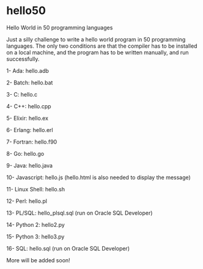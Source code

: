 # hello50
Hello World in 50 programming languages

Just a silly challenge to write a hello world program in 50 programming languages. The only two conditions are that the compiler has to be installed on a local machine, and the program has to be written manually, and run successfully.

1- Ada: hello.adb

2- Batch: hello.bat

3- C: hello.c

4- C++: hello.cpp

5- Elixir: hello.ex

6- Erlang: hello.erl

7- Fortran: hello.f90

8- Go: hello.go

9- Java: hello.java

10- Javascript: hello.js (hello.html is also needed to display the message)

11- Linux Shell: hello.sh

12- Perl: hello.pl

13- PL/SQL: hello_plsql.sql (run on Oracle SQL Developer)

14- Python 2: hello2.py

15- Python 3: hello3.py

16- SQL: hello.sql (run on Oracle SQL Developer)

More will be added soon!
